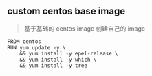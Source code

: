 ## custom centos base image
> 基于基础的 centos image 创建自己的 image

```
FROM centos
RUN yum update -y \
	&& yum install -y epel-release \
	&& yum install -y which \
	&& yum install -y tree
```

